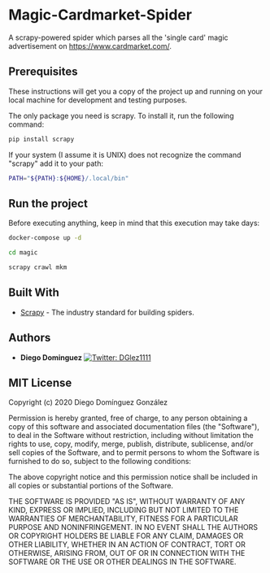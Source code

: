 # Magic-Cardmarket-Spider

A scrapy-powered spider which parses all the 'single card' magic advertisement on https://www.cardmarket.com/.

## Prerequisites

These instructions will get you a copy of the project up and running on your local machine for development and testing purposes.

The only package you need is scrapy. To install it, run the following command:

```bash
pip install scrapy
```

If your system (I assume it is UNIX) does not recognize the command "scrapy" add it to your path:

```bash
PATH="${PATH}:${HOME}/.local/bin"
```

## Run the project

Before executing anything, keep in mind that this execution may take days:

```bash
docker-compose up -d

cd magic

scrapy crawl mkm
```

## Built With

* [Scrapy](https://scrapy.org/) - The industry standard for building spiders.

## Authors

* **Diego Dominguez**   <a href="https://twitter.com/DGlez1111" target="_blank">
    <img alt="Twitter: DGlez1111" src="https://img.shields.io/twitter/follow/DGlez1111.svg?style=social" />
  </a>

## MIT License

Copyright (c) 2020 Diego Domínguez González

Permission is hereby granted, free of charge, to any person obtaining a copy
of this software and associated documentation files (the "Software"), to deal
in the Software without restriction, including without limitation the rights
to use, copy, modify, merge, publish, distribute, sublicense, and/or sell
copies of the Software, and to permit persons to whom the Software is
furnished to do so, subject to the following conditions:

The above copyright notice and this permission notice shall be included in all
copies or substantial portions of the Software.

THE SOFTWARE IS PROVIDED "AS IS", WITHOUT WARRANTY OF ANY KIND, EXPRESS OR
IMPLIED, INCLUDING BUT NOT LIMITED TO THE WARRANTIES OF MERCHANTABILITY,
FITNESS FOR A PARTICULAR PURPOSE AND NONINFRINGEMENT. IN NO EVENT SHALL THE
AUTHORS OR COPYRIGHT HOLDERS BE LIABLE FOR ANY CLAIM, DAMAGES OR OTHER
LIABILITY, WHETHER IN AN ACTION OF CONTRACT, TORT OR OTHERWISE, ARISING FROM,
OUT OF OR IN CONNECTION WITH THE SOFTWARE OR THE USE OR OTHER DEALINGS IN THE
SOFTWARE.
